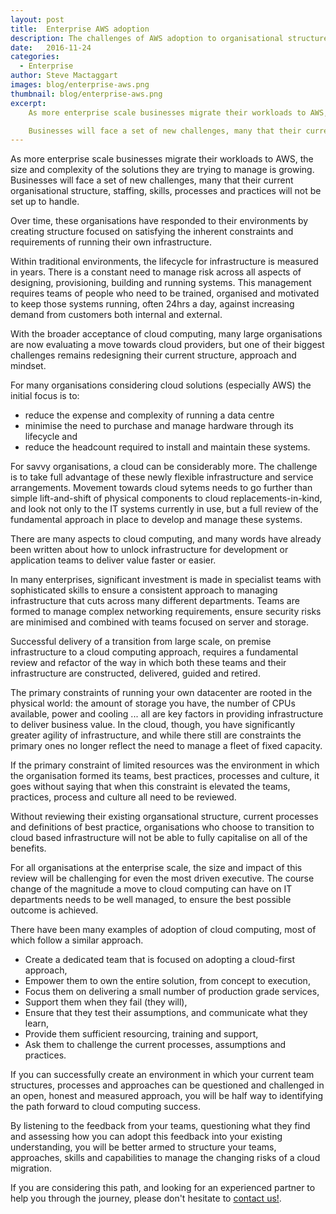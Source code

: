 ```yaml
---
layout: post
title:  Enterprise AWS adoption
description: The challenges of AWS adoption to organisational structures, staffing, skills, processes & practices
date:   2016-11-24
categories:
  - Enterprise
author: Steve Mactaggart
images: blog/enterprise-aws.png
thumbnail: blog/enterprise-aws.png
excerpt:
    As more enterprise scale businesses migrate their workloads to AWS, the size and complexity of the solutions they are trying to manage is growing.

    Businesses will face a set of new challenges, many that their current organisational structure, staffing, skills, processes and practices will not be set up to handle.
---
```


As more enterprise scale businesses migrate their workloads to AWS, the size and complexity of the solutions they are trying to manage is growing. Businesses will face a set of new challenges, many that their current organisational structure, staffing, skills, processes and practices will not be set up to handle.

Over time, these organisations have responded to their environments by creating structure focused on satisfying the inherent constraints and requirements of running their own infrastructure.

Within traditional environments, the lifecycle for infrastructure is measured in years. There is a constant need to manage risk across all aspects of designing, provisioning, building and running systems. This management requires teams of people who need to be trained, organised and motivated to keep those systems running, often 24hrs a day, against increasing demand from customers both internal and external.

With the broader acceptance of cloud computing, many large organisations are now evaluating a move towards cloud providers, but one of their biggest challenges remains redesigning their current structure, approach and mindset.

For many organisations considering cloud solutions (especially AWS) the initial focus is to:
 * reduce the expense and complexity of running a data centre
 * minimise the need to purchase and manage hardware through its lifecycle and
 * reduce the headcount required to install and maintain these systems.

For savvy organisations, a cloud can be considerably more.  The challenge is to take full advantage of these newly flexible infrastructure and service arrangements. Movement towards cloud sytems needs to go further than simple lift-and-shift of physical components to cloud replacements-in-kind, and look not only to the IT systems currently in use, but a full review of the fundamental approach in place to develop and manage these systems.

There are many aspects to cloud computing, and many words have already been written about how to unlock infrastructure for development or application teams to deliver value faster or easier.

In many enterprises, significant investment is made in specialist teams with sophisticated skills to ensure a consistent approach to managing infrastructure that cuts across many different departments.  Teams are formed to manage complex networking requirements, ensure security risks are minimised and combined with teams focused on server and storage.

Successful delivery of a transition from large scale, on premise infrastructure to a cloud computing approach, requires a fundamental review and refactor of the way in which both these teams and their infrastructure are constructed, delivered, guided and retired.

The primary constraints of running your own datacenter are rooted in the physical world: the amount of storage you have, the number of CPUs available, power and cooling ... all are key factors in providing infrastructure to deliver business value. In the cloud, though, you have significantly greater agility of infrastructure, and while there still are constraints the primary ones no longer reflect the need to manage a fleet of fixed capacity.

If the primary constraint of limited resources was the environment in which the organisation formed its teams, best practices, processes and culture, it goes without saying that when this constraint is elevated the teams, practices, process and culture all need to be reviewed.

Without reviewing their existing organsational structure, current processes and definitions of best practice, organisations who choose to transition to cloud based infrastructure will not be able to fully capitalise on all of the benefits.

For all organisations at the enterprise scale, the size and impact of this review will be challenging for even the most driven executive. The course change of the magnitude a move to cloud computing can have on IT departments needs to be well managed, to ensure the best possible outcome is achieved.

There have been many examples of adoption of cloud computing, most of which follow a similar approach.

* Create a dedicated team that is focused on adopting a cloud-first approach,
* Empower them to own the entire solution, from concept to execution,
* Focus them on delivering a small number of production grade services,
* Support them when they fail (they will),
* Ensure that they test their assumptions, and communicate what they learn,
* Provide them sufficient resourcing, training and support,
* Ask them to challenge the current processes, assumptions and practices.

If you can successfully create an environment in which your current team structures, processes and approaches can be questioned and challenged in an open, honest and measured approach, you will be half way to identifying the path forward to cloud computing success.

By listening to the feedback from your teams, questioning what they find and assessing how you can adopt this feedback into your existing understanding, you will be better armed to structure your teams, approaches, skills and capabilities to manage the changing risks of a cloud migration.

If you are considering this path, and looking for an experienced partner to help you through the journey, please don't hesitate to <a href="https://cevo.com.au/contact.html">contact us!</a>.
